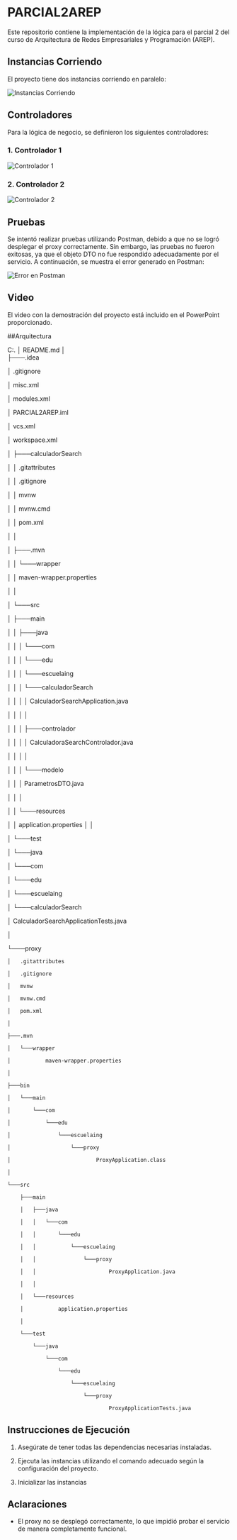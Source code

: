 # PARCIAL2AREP

Este repositorio contiene la implementación de la lógica para el parcial 2 del curso de Arquitectura de Redes Empresariales y Programación (AREP). 
## Instancias Corriendo

El proyecto tiene dos instancias corriendo en paralelo:

![Instancias Corriendo](https://github.com/user-attachments/assets/83bb1c70-0088-46ac-b350-5cd504ca3235)

## Controladores

Para la lógica de negocio, se definieron los siguientes controladores:

### 1. Controlador 1
![Controlador 1](https://github.com/user-attachments/assets/e45e4a56-a580-4a06-8e0f-a41c9864c482)

### 2. Controlador 2
![Controlador 2](https://github.com/user-attachments/assets/c29ce670-ff85-45a1-914f-50f31487c08b)

## Pruebas

Se intentó realizar pruebas utilizando Postman, debido a que no se logró desplegar el proxy correctamente. Sin embargo, las pruebas no fueron exitosas, ya que el objeto DTO no fue respondido adecuadamente por el servicio. A continuación, se muestra el error generado en Postman:

![Error en Postman](https://github.com/user-attachments/assets/03601a38-740e-4765-b1ff-3d2ab17fb1cc)

## Video

El video con la demostración del proyecto está incluido en el PowerPoint proporcionado.

##Arquitectura

C:.
│   README.md
│   
├───.idea

│       .gitignore

│       misc.xml

│       modules.xml

│       PARCIAL2AREP.iml

│       vcs.xml

│       workspace.xml

│
├───calculadorSearch

│   │   .gitattributes

│   │   .gitignore

│   │   mvnw

│   │   mvnw.cmd

│   │   pom.xml

│   │

│   ├───.mvn

│   │   └───wrapper

│   │           maven-wrapper.properties

│   │

│   └───src

│       ├───main

│       │   ├───java

│       │   │   └───com

│       │   │       └───edu

│       │   │           └───escuelaing

│       │   │               └───calculadorSearch

│       │   │                   │   CalculadorSearchApplication.java

│       │   │                   │

│       │   │                   ├───controlador

│       │   │                   │       CalculadoraSearchControlador.java

│       │   │                   │

│       │   │                   └───modelo

│       │   │                           ParametrosDTO.java

│       │   │

│       │   └───resources

│       │           application.properties
│       │

│       └───test

│           └───java

│               └───com

│                   └───edu

│                       └───escuelaing

│                           └───calculadorSearch

│                                   CalculadorSearchApplicationTests.java

│

└───proxy

    │   .gitattributes
    
    │   .gitignore
    
    │   mvnw
    
    │   mvnw.cmd
    
    │   pom.xml
    
    │
    
    ├───.mvn
    
    │   └───wrapper
    
    │           maven-wrapper.properties
    
    │
    
    ├───bin
    
    │   └───main
    
    │       └───com
    
    │           └───edu
    
    │               └───escuelaing
    
    │                   └───proxy
    
    │                           ProxyApplication.class
    
    │
    
    └───src
    
        ├───main
        
        │   ├───java
        
        │   │   └───com
        
        │   │       └───edu
        
        │   │           └───escuelaing
        
        │   │               └───proxy
        
        │   │                       ProxyApplication.java
        
        │   │
        
        │   └───resources
        
        │           application.properties
        
        │
        
        └───test
        
            └───java
            
                └───com
                
                    └───edu
                    
                        └───escuelaing
                        
                            └───proxy
                            
                                    ProxyApplicationTests.java





## Instrucciones de Ejecución



1. Asegúrate de tener todas las dependencias necesarias instaladas.

2. Ejecuta las instancias utilizando el comando adecuado según la configuración del proyecto.

3. Inicializar las instancias 


## Aclaraciones

- El proxy no se desplegó correctamente, lo que impidió probar el servicio de manera completamente funcional.


